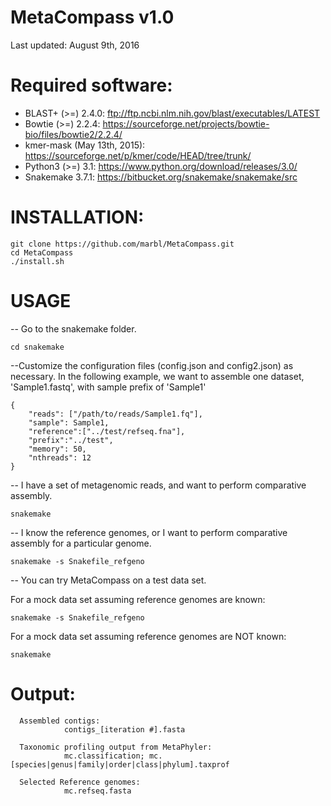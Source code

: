 # MetaCompass v1.0
Last updated: August 9th, 2016

# Required software:

* BLAST+ (>=) 2.4.0: ftp://ftp.ncbi.nlm.nih.gov/blast/executables/LATEST
* Bowtie  (>=) 2.2.4: https://sourceforge.net/projects/bowtie-bio/files/bowtie2/2.2.4/ 
* kmer-mask (May 13th, 2015): https://sourceforge.net/p/kmer/code/HEAD/tree/trunk/
* Python3 (>=) 3.1: https://www.python.org/download/releases/3.0/
* Snakemake 3.7.1: https://bitbucket.org/snakemake/snakemake/src

# INSTALLATION:

    git clone https://github.com/marbl/MetaCompass.git
    cd MetaCompass
    ./install.sh

# USAGE
-- Go to the snakemake folder.

    cd snakemake
    
--Customize the configuration files (config.json and config2.json) as necessary. In the following example, we want to assemble one dataset, 'Sample1.fastq', with sample prefix of 'Sample1'

    {
        "reads": ["/path/to/reads/Sample1.fq"],
        "sample": Sample1,
        "reference":["../test/refseq.fna"],
        "prefix":"../test",
        "memory": 50,
        "nthreads": 12
    }

    

-- I have a set of metagenomic reads, and want to perform comparative assembly.

    snakemake

-- I know the reference genomes, or I want to perform comparative assembly for a particular genome.

    snakemake -s Snakefile_refgeno


-- You can try MetaCompass on a test data set.

For a mock data set assuming reference genomes are known:

    snakemake -s Snakefile_refgeno

For a mock data set assuming reference genomes are NOT known:

    snakemake

# Output:
      Assembled contigs:
                contigs_[iteration #].fasta
      
      Taxonomic profiling output from MetaPhyler:
                mc.classification; mc.[species|genus|family|order|class|phylum].taxprof
      
      Selected Reference genomes:
                mc.refseq.fasta
